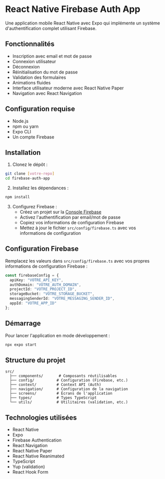 # React Native Firebase Auth App

Une application mobile React Native avec Expo qui implémente un système d'authentification complet utilisant Firebase.

## Fonctionnalités

- Inscription avec email et mot de passe
- Connexion utilisateur
- Déconnexion
- Réinitialisation du mot de passe
- Validation des formulaires
- Animations fluides
- Interface utilisateur moderne avec React Native Paper
- Navigation avec React Navigation

## Configuration requise

- Node.js
- npm ou yarn
- Expo CLI
- Un compte Firebase

## Installation

1. Clonez le dépôt :
```bash
git clone [votre-repo]
cd firebase-auth-app
```

2. Installez les dépendances :
```bash
npm install
```

3. Configurez Firebase :
   - Créez un projet sur la [Console Firebase](https://console.firebase.google.com)
   - Activez l'authentification par email/mot de passe
   - Copiez vos informations de configuration Firebase
   - Mettez à jour le fichier `src/config/firebase.ts` avec vos informations de configuration

## Configuration Firebase

Remplacez les valeurs dans `src/config/firebase.ts` avec vos propres informations de configuration Firebase :

```typescript
const firebaseConfig = {
  apiKey: "VOTRE_API_KEY",
  authDomain: "VOTRE_AUTH_DOMAIN",
  projectId: "VOTRE_PROJECT_ID",
  storageBucket: "VOTRE_STORAGE_BUCKET",
  messagingSenderId: "VOTRE_MESSAGING_SENDER_ID",
  appId: "VOTRE_APP_ID"
};
```

## Démarrage

Pour lancer l'application en mode développement :

```bash
npx expo start
```

## Structure du projet

```
src/
  ├── components/       # Composants réutilisables
  ├── config/          # Configuration (Firebase, etc.)
  ├── context/         # Context API (Auth)
  ├── navigation/      # Configuration de la navigation
  ├── screens/         # Écrans de l'application
  ├── types/           # Types TypeScript
  └── utils/           # Utilitaires (validation, etc.)
```

## Technologies utilisées

- React Native
- Expo
- Firebase Authentication
- React Navigation
- React Native Paper
- React Native Reanimated
- TypeScript
- Yup (validation)
- React Hook Form
